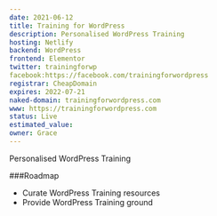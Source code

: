 ```yaml
---
date: 2021-06-12
title: Training for WordPress
description: Personalised WordPress Training
hosting: Netlify
backend: WordPress
frontend: Elementor
twitter: trainingforwp
facebook:https://facebook.com/trainingforwordpress
registrar: CheapDomain
expires: 2022-07-21 
naked-domain: trainingforwordpress.com
www: https://trainingforwordpress.com
status: Live
estimated_value:
owner: Grace
---
```

Personalised WordPress Training

###Roadmap
- Curate WordPress Training resources
- Provide WordPress Training ground


